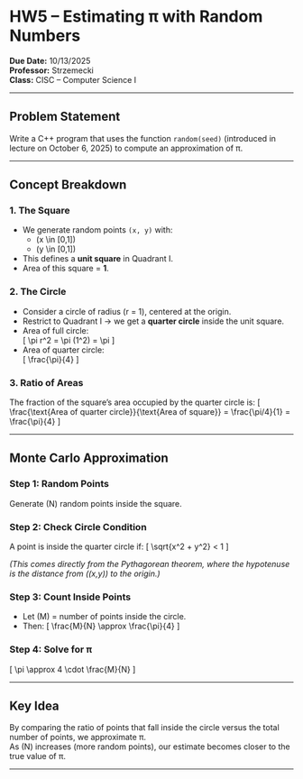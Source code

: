 # HW5 – Estimating π with Random Numbers
**Due Date:** 10/13/2025  
**Professor:** Strzemecki  
**Class:** CISC – Computer Science I  

---

## Problem Statement
Write a C++ program that uses the function `random(seed)` (introduced in lecture on October 6, 2025) to compute an approximation of π.

---

## Concept Breakdown

### 1. The Square
- We generate random points `(x, y)` with:
  - \(x \in [0,1]\)
  - \(y \in [0,1]\)
- This defines a **unit square** in Quadrant I.  
- Area of this square = **1**.

### 2. The Circle
- Consider a circle of radius \(r = 1\), centered at the origin.
- Restrict to Quadrant I → we get a **quarter circle** inside the unit square.
- Area of full circle:  
  \[
  \pi r^2 = \pi (1^2) = \pi
  \]
- Area of quarter circle:  
  \[
  \frac{\pi}{4}
  \]

### 3. Ratio of Areas
The fraction of the square’s area occupied by the quarter circle is:
\[
\frac{\text{Area of quarter circle}}{\text{Area of square}} = \frac{\pi/4}{1} = \frac{\pi}{4}
\]

---

## Monte Carlo Approximation

### Step 1: Random Points
Generate \(N\) random points inside the square.

### Step 2: Check Circle Condition
A point is inside the quarter circle if:
\[
\sqrt{x^2 + y^2} < 1
\]

*(This comes directly from the Pythagorean theorem, where the hypotenuse is the distance from \((x,y)\) to the origin.)*

### Step 3: Count Inside Points
- Let \(M\) = number of points inside the circle.  
- Then:
  \[
  \frac{M}{N} \approx \frac{\pi}{4}
  \]

### Step 4: Solve for π
\[
\pi \approx 4 \cdot \frac{M}{N}
\]

---

## Key Idea
By comparing the ratio of points that fall inside the circle versus the total number of points, we approximate π.  
As \(N\) increases (more random points), our estimate becomes closer to the true value of π.

---
